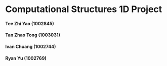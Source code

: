 # Computational Structures 1D Project

#### Tee Zhi Yao (1002845)
#### Tan Zhao Tong (1003031)
#### Ivan Chuang (1002744)
#### Ryan Yu (1002769)
